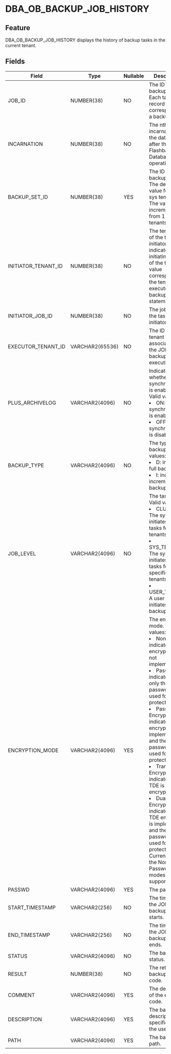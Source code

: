 # DBA_OB_BACKUP_JOB_HISTORY

## Feature

DBA_OB_BACKUP_JOB_HISTORY displays the history of backup tasks in the current tenant.

## Fields

| Field | Type | Nullable | Description |
| --- | --- | --- | --- |
| JOB_ID | NUMBER(38) | NO | The ID of the backup task. Each task record corresponds to a backup. |
| INCARNATION | NUMBER(38) | NO | The nth incarnation of the database after the Flashback Database operation. |
| BACKUP_SET_ID | NUMBER(38) | YES | The ID of the backup set. The default value for the sys tenant is 0. The value is incremented from 1 for user tenants. |
| INITIATOR_TENANT_ID | NUMBER(38) | NO | The tenant ID of the task initiator, which indicates the initiating tenant of the task. The value corresponds to the tenant that executes the backup SQL statement. |
| INITIATOR_JOB_ID | NUMBER(38) | NO | The job ID of the task initiator. |
| EXECUTOR_TENANT_ID | VARCHAR2(65536) | NO | The ID of the tenant that is associated with the JOB-level backup task for execution. |
| PLUS_ARCHIVELOG | VARCHAR2(4096) | NO | Indicates whether log synchronization is enabled. Valid values:<li>ON: Log synchronization is enabled.<li>OFF: Log synchronization is disabled. |
| BACKUP_TYPE | VARCHAR2(4096) | NO | The type of the backup. Valid values:<li>D: indicates full backup.<li>I: indicates incremental backup. |
| JOB_LEVEL | VARCHAR2(4096) | NO | The task level. Valid values:<li>CLUSTER: The sys tenant initiates backup tasks for all tenants.<li>SYS_TENANT: The sys tenant initiates backup tasks for specified tenants.<li>USER_TENANT: A user tenant initiates its own backup tasks. |
| ENCRYPTION_MODE | VARCHAR2(4096) | YES | The encryption mode. Valid values:<li>None: indicates that encryption is not implemented.<li>Password: indicates that only the password is used for protection.<li>Password Encryption: indicates that encryption is implemented and the password is used for protection.<li>Transparent Encryption: indicates that TDE is used for encryption.<li>Dual mode Encryption: indicates that TDE encryption is implemented and the password is used for protection.<br>Currently, only the None and Password modes are supported. |
| PASSWD | VARCHAR2(4096) | YES | The password. |
| START_TIMESTAMP | VARCHAR2(256) | NO | The time when the JOB-level backup task starts. |
| END_TIMESTAMP | VARCHAR2(256) | NO | The time when the JOB-level backup task ends. |
| STATUS | VARCHAR2(4096) | NO | The backup status. |
| RESULT | NUMBER(38) | NO | The returned backup error code. |
| COMMENT | VARCHAR2(4096) | YES | The description of the error code. |
| DESCRIPTION | VARCHAR2(4096) | YES | The backup description specified by the user. |
| PATH | VARCHAR2(4096) | YES | The backup path. |
